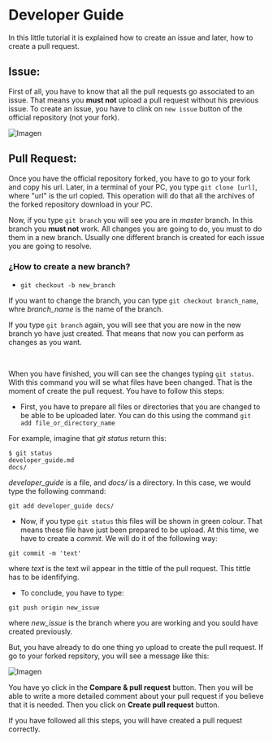 # Developer Guide
In this little tutorial it is explained how to create an issue and later, how to create a pull request.

## Issue:
First of all, you have to know that all the pull requests go associated to an issue. That means you **must not** upload a pull request without his previous issue.
To create an issue, you have to clink on ``new issue`` button of the official repository (not your fork).

 ![Imagen](https://github.com/RoboTech-URJC/RobotechServer-Project/blob/master/docs/developer_guide.png)

## Pull Request:
Once you have the official repository forked, you have to go to your fork and copy his url. Later, in a terminal of your PC, you type ``git clone [url]``, where "url" is the url copied.
This operation will do that all the archives of the forked repository download in your PC.

Now, if you type ``git branch`` you will see you are in *master* branch. In this branch you **must not** work. All changes you are going to do, you must to do them in a new branch. Usually one different branch is created for each issue you are going to resolve.

### ¿How to create a new branch?
* ``git checkout -b new_branch``

If you want to change the branch, you can type ``git checkout branch_name``, whre *branch_name* is the name of the branch.

If you type ``git branch`` again, you will see that you are now in the new branch yo have just created. That means that now you can perform as changes as you want.

<br>

When you have finished, you will can see the changes typing ``git status``. With this command you will se what files have been changed. That is the moment of create the pull request. You have to follow this steps:

* First, you have to prepare all files or directories that you are changed to be able to be uploaded later. You can do this using the command ``git add file_or_directory_name``

For example, imagine that *git status* return this:
```
$ git status
developer_guide.md
docs/
```
*developer_guide* is a file, and *docs/* is a directory. In this case, we would type the following command:
```
git add developer_guide docs/
```
* Now, if you type ``git status`` this files will be shown in green colour. That means these file have just been prepared to be upload. At this time, we have to create a *commit*. We will do it of the following way:

```
git commit -m 'text'
```
where *text* is the text wil appear in the tittle of the pull request. This tittle has to be idenfifying.

* To conclude, you have to type:

```
git push origin new_issue
```
where *new_issue* is the branch where you are working and you sould have created previously.

But, you have already to do one thing yo upload to create the pull request. If go to your forked repsitory, you will see a message like this:

![Imagen](https://github.com/RoboTech-URJC/RobotechServer-Project/blob/master/docs/developer_guide2.png)

 You have yo click in the **Compare & pull request** button. Then you will be able to write a more detailed comment about your pull request if you believe that it is needed. Then you click on **Create pull request** button.

 If you have followed all this steps, you will have created a pull request correctly.
